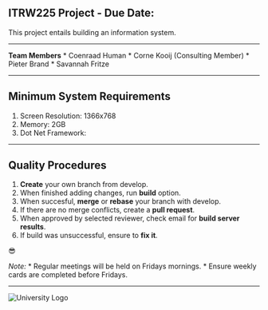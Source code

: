 ## ITRW225 Project - Due Date: 

This project entails building an information system.

---

**Team Members**
        * Coenraad Human
        * Corne Kooij (Consulting Member)
        * Pieter Brand
        * Savannah Fritze

---

## Minimum System Requirements

1. Screen Resolution: 1366x768
2. Memory: 2GB
3. Dot Net Framework: 

---

## Quality Procedures 

1. **Create** your own branch from develop.
2. When finished adding changes, run **build** option.
3. When succesful, **merge** or **rebase** your branch with develop.
4. If there are no merge conflicts, create a **pull request**.
5. When approved by selected reviewer, check email for **build server results**.
6. If build was unsuccessful, ensure to **fix it**.

:sunglasses:

*Note:*
        * Regular meetings will be held on Fridays mornings.
        * Ensure weekly cards are completed before Fridays.

---

![University Logo](https://bitbucket.org/leafgreenitsolutions/mr_salad/raw/7028dbd50f2d2b055aa598ece3bbb2dc0ec875c8/Images/unnamed.jpg)
